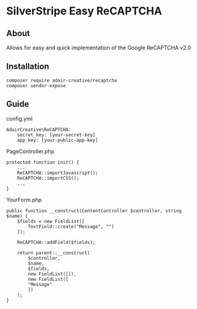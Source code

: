 # SilverStripe Easy ReCAPTCHA

## About

Allows for easy and quick implementation of the Google ReCAPTCHA v2.0

## Installation

```
composer require adair-creative/recaptcha
composer vendor-expose
```

## Guide

config.yml
```
AdairCreative\ReCAPTCHA:
	secret_key: [your-secret-key]
	app_key: [your-public-app-key]
```

PageController.php
```
protected function init() {
	...
	ReCAPTCHA::importJavascript();
	ReCAPTCHA::importCSS();
	...
}
```

YourForm.php
```
public function __construct(ContentController $controller, string $name) {
	$fields = new FieldList([
		TextField::create("Message", "")
	]);

	ReCAPTCHA::addField($fields);

	return parent::__construct(
		$controller,
		$name,
		$fields,
		new FieldList([]),
		new FieldList([
		"Message"
		])
	);
}
```